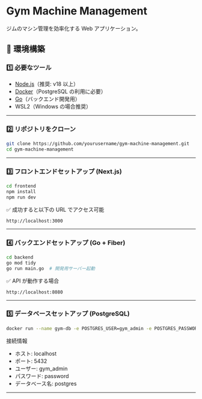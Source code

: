 # Gym Machine Management

ジムのマシン管理を効率化する Web アプリケーション。

## 📌 環境構築

### 1️⃣ 必要なツール

- [Node.js](https://nodejs.org/)（推奨: v18 以上）
- [Docker](https://www.docker.com/)（PostgreSQL の利用に必要）
- [Go](https://go.dev/)（バックエンド開発用）
- WSL2（Windows の場合推奨）

---

### 2️⃣ リポジトリをクローン

```sh
git clone https://github.com/yourusername/gym-machine-management.git
cd gym-machine-management
```

---

### 3️⃣ フロントエンドセットアップ (Next.js)

```sh
cd frontend
npm install
npm run dev
```

✅ 成功すると以下の URL でアクセス可能

```
http://localhost:3000
```

---

### 4️⃣ バックエンドセットアップ (Go + Fiber)

```sh
cd backend
go mod tidy
go run main.go  # 開発用サーバー起動

```

✅ API が動作する場合

```
http://localhost:8080
```

---

### 5️⃣ データベースセットアップ (PostgreSQL)

```sh
docker run --name gym-db -e POSTGRES_USER=gym_admin -e POSTGRES_PASSWORD=password -p 5432:5432 -d postgres
```

接続情報

- ホスト: localhost
- ポート: 5432
- ユーザー: gym_admin
- パスワード: password
- データベース名: postgres

---
